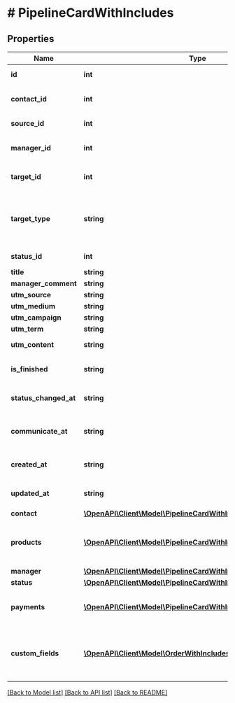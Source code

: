 # # PipelineCardWithIncludes

## Properties

Name | Type | Description | Notes
------------ | ------------- | ------------- | -------------
**id** | **int** | Ідентифікатор картки воронки | [optional]
**contact_id** | **int** | Ідентифікатор контактної особи картки воронки | [optional]
**source_id** | **int** | Ідентифікатор джерела |
**manager_id** | **int** | Ідентифікатор відповідального менеджера | [optional]
**target_id** | **int** | Ідентифікатор створеної на основі картки сутності | [optional]
**target_type** | **string** | Тип створеної на основі картки сутності. Можливі варіанти: &#x60;order&#x60; (замовлення), &#x60;lead&#x60; (картка) | [optional]
**status_id** | **int** | Ідентифікатор статусу картки воронки | [optional]
**title** | **string** | Назва картки воронки | [optional]
**manager_comment** | **string** | Коментар менеджера | [optional]
**utm_source** | **string** | Джерело кампанії | [optional]
**utm_medium** | **string** | Тип трафіку | [optional]
**utm_campaign** | **string** | Назва кампанії | [optional]
**utm_term** | **string** | Ключове слово | [optional]
**utm_content** | **string** | Ідентифікатор оголошення | [optional]
**is_finished** | **string** | Ідентифікатор закриття картки воронки | [optional]
**status_changed_at** | **string** | Дата зміни статусу картки воронки в UTC форматі | [optional]
**communicate_at** | **string** | Дата і час планованого контакту по картці воронки у UTC форматі | [optional]
**created_at** | **string** | Дата створення картки воронки в UTC форматі | [optional]
**updated_at** | **string** | Дата останньої зміни картки воронки в UTC форматі | [optional]
**contact** | [**\OpenAPI\Client\Model\PipelineCardWithIncludesContact**](PipelineCardWithIncludesContact.md) |  | [optional]
**products** | [**\OpenAPI\Client\Model\PipelineCardWithIncludesProductsInner[]**](PipelineCardWithIncludesProductsInner.md) | Товари в картці воронки. Повертаються тільки, якщо вказати &#x60;include&#x3D;products&#x60; | [optional]
**manager** | [**\OpenAPI\Client\Model\PipelineCardWithIncludesManager**](PipelineCardWithIncludesManager.md) |  | [optional]
**status** | [**\OpenAPI\Client\Model\PipelineCardWithIncludesStatus**](PipelineCardWithIncludesStatus.md) |  | [optional]
**payments** | [**\OpenAPI\Client\Model\PipelineCardWithIncludesPaymentsInner[]**](PipelineCardWithIncludesPaymentsInner.md) | Платежі в замовленні. Повертаються тільки, якщо вказати &#x60;include&#x3D;payments&#x60; | [optional]
**custom_fields** | [**\OpenAPI\Client\Model\OrderWithIncludesCustomFieldsInner[]**](OrderWithIncludesCustomFieldsInner.md) | Користувацькі поля в картці воронки. Повертаються тільки заповнені, якщо вказати &#x60;include&#x3D;custom_fields&#x60; | [optional]

[[Back to Model list]](../../README.md#models) [[Back to API list]](../../README.md#endpoints) [[Back to README]](../../README.md)
